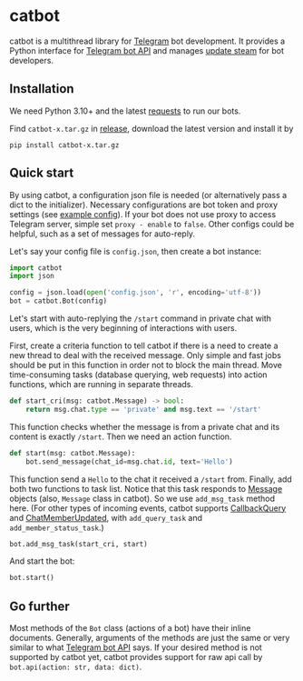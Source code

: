 # catbot

catbot is a multithread library for [Telegram](https://t.me) bot development. It provides a Python interface for [Telegram bot API](https://core.telegram.org/bots/api) and manages [update steam](https://core.telegram.org/bots/api#getting-updates) for bot developers. 

## Installation

We need Python 3.10+ and the latest [requests](https://github.com/psf/requests) to run our bots.

Find `catbot-x.tar.gz` in [release](https://github.com/The-Earth/catbot/releases), download the latest version and install it by 

```shell
pip install catbot-x.tar.gz
```

## Quick start

By using catbot, a configuration json file is needed (or alternatively pass a dict to the initializer). Necessary configurations are bot token and proxy settings (see [example config](config_example.json)). If your bot does not use proxy to access Telegram server, simple set `proxy - enable` to `false`. Other configs could be helpful, such as a set of messages for auto-reply.

Let's say your config file is `config.json`, then create a bot instance:

```python
import catbot
import json

config = json.load(open('config.json', 'r', encoding='utf-8'))
bot = catbot.Bot(config)
```

Let's start with auto-replying the `/start` command in private chat with users, which is the very beginning of interactions with users.

First, create a criteria function to tell catbot if there is a need to create a new thread to deal with the received message. Only simple and fast jobs should be put in this function in order not to block the main thread. Move time-consuming tasks (database querying, web requests) into action functions, which are running in separate threads.

```python
def start_cri(msg: catbot.Message) -> bool:
    return msg.chat.type == 'private' and msg.text == '/start'
```

This function checks whether the message is from a private chat and its content is exactly `/start`. Then we need an action function.

```python
def start(msg: catbot.Message):
    bot.send_message(chat_id=msg.chat.id, text='Hello')
```

This function send a `Hello` to the chat it received a `/start` from. Finally, add both two functions to task list. Notice that this task responds to [Message](https://core.telegram.org/bots/api#message) objects (also, `Message` class in catbot). So we use `add_msg_task` method here. (For other types of incoming events, catbot supports [CallbackQuery](https://core.telegram.org/bots/api#callbackquery) and [ChatMemberUpdated](https://core.telegram.org/bots/api#chatmemberupdated), with `add_query_task` and `add_member_status_task`.)

```python
bot.add_msg_task(start_cri, start)
```

And start the bot:

```python
bot.start()
```

## Go further

Most methods of the `Bot` class (actions of a bot) have their inline documents. Generally, arguments of the methods are just the same or very similar to what [Telegram bot API](https://core.telegram.org/bots/api) says. If your desired method is not supported by catbot yet, catbot provides support for raw api call by `bot.api(action: str, data: dict)`.
